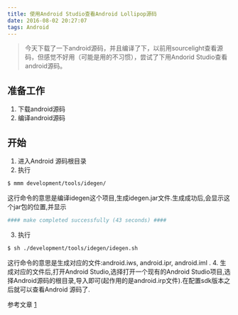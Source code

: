```yaml
---
title: 使用Android Studio查看Android Lollipop源码
date: 2016-08-02 20:27:07
tags: Android
---
```

> 今天下载了一下android源码，并且编译了下，以前用sourcelight查看源码，但感觉不好用（可能是用的不习惯），尝试了下用Andorid Studio查看android源码。

## 准备工作
1. 下载android源码
2. 编译android源码

## 开始
1. 进入Android 源码根目录
2. 执行
```bash
$ mmm development/tools/idegen/
```
这行命令的意思是编译idegen这个项目,生成idegen.jar文件.生成成功后,会显示这个jar包的位置,并显示  
```bash
#### make completed successfully (43 seconds) ####
```
3. 执行
```bash
$ sh ./development/tools/idegen/idegen.sh
```
这行命令的意思是生成对应的文件:android.iws, android.ipr, android.iml .
4. 生成对应的文件后,打开Android Studio,选择打开一个现有的Android Studio项目,选择Android源码的根目录,导入即可(起作用的是android.irp文件).在配置sdk版本之后就可以查看Android 源码了.


参考文章
[1](http://www.jianshu.com/p/c85984cf99e2)
